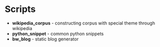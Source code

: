 # Scripts

+ **wikipedia_corpus** - constructing corpus with special theme through wikipedia  
+ **python_snippet** - common python snippets
+ **bw_blog** - static blog generator

